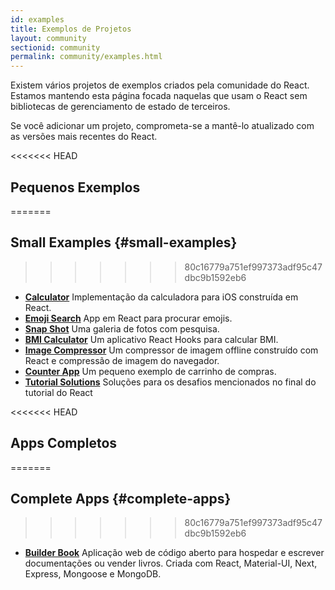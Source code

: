 ```yaml
---
id: examples
title: Exemplos de Projetos
layout: community
sectionid: community
permalink: community/examples.html
---
```


Existem vários projetos de exemplos criados pela comunidade do React. Estamos mantendo esta página focada naquelas que usam o React sem bibliotecas de gerenciamento de estado de terceiros.

Se você adicionar um projeto, comprometa-se a mantê-lo atualizado com as versões mais recentes do React.

<<<<<<< HEAD
## Pequenos Exemplos
=======
## Small Examples {#small-examples}
>>>>>>> 80c16779a751ef997373adf95c47dbc9b1592eb6

* **[Calculator](https://github.com/ahfarmer/calculator)** Implementação da calculadora para iOS construída em React.
* **[Emoji Search](https://github.com/ahfarmer/emoji-search)** App em React para procurar emojis.
* **[Snap Shot](https://github.com/Yog9/SnapShot)** Uma galeria de fotos com pesquisa.
* **[BMI Calculator](https://github.com/GermaVinsmoke/bmi-calculator)** Um aplicativo React Hooks para calcular BMI.
* **[Image Compressor](https://github.com/RaulB-masai/react-image-compressor)** Um compressor de imagem offline construído com React e compressão de imagem do navegador.
* **[Counter App](https://github.com/arnab-datta/counter-app)** Um pequeno exemplo de carrinho de compras.
* **[Tutorial Solutions](https://github.com/harman052/react-tutorial-solutions)** Soluções para os desafios mencionados no final do tutorial do React

<<<<<<< HEAD
## Apps Completos
=======
## Complete Apps {#complete-apps}
>>>>>>> 80c16779a751ef997373adf95c47dbc9b1592eb6

* **[Builder Book](https://github.com/builderbook/builderbook)** Aplicação web de código aberto para hospedar e escrever documentações ou vender livros. Criada com React, Material-UI, Next, Express, Mongoose e MongoDB.
